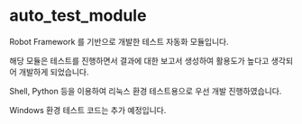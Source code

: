 # auto_test_module

Robot Framework 를 기반으로 개발한 테스트 자동화 모듈입니다.

해당 모듈은 테스트를 진행하면서 결과에 대한 보고서 생성하여 활용도가 높다고 생각되어 개발하게 되었습니다.

Shell, Python 등을 이용하여 리눅스 환경 테스트용으로 우선 개발 진행하였습니다.

Windows 환경 테스트 코드는 추가 예정입니다.
